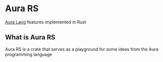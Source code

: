 # Aura RS

[Aura Lang](https://github.com/auralangco/aura) features implemented in Rust

## What is Aura RS

Aura RS is a crate that serves as a playground for some ideas from the Aura programming language